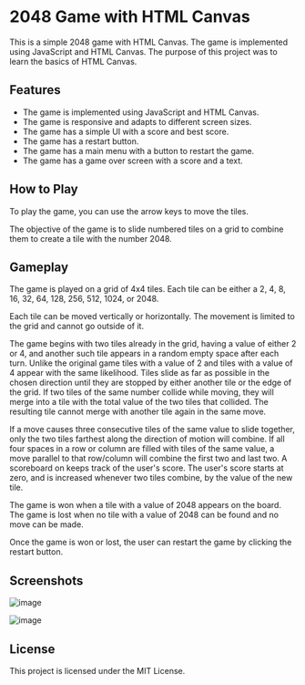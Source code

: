 # 2048 Game with HTML Canvas

This is a simple 2048 game with HTML Canvas. The game is implemented using JavaScript and HTML Canvas. The purpose of this project was to learn the basics of HTML Canvas.

## Features

- The game is implemented using JavaScript and HTML Canvas.
- The game is responsive and adapts to different screen sizes.
- The game has a simple UI with a score and best score.
- The game has a restart button.
- The game has a main menu with a button to restart the game.
- The game has a game over screen with a score and a text.

## How to Play

To play the game, you can use the arrow keys to move the tiles.

The objective of the game is to slide numbered tiles on a grid to combine them to create a tile with the number 2048.

## Gameplay

The game is played on a grid of 4x4 tiles. Each tile can be either a 2, 4, 8, 16, 32, 64, 128, 256, 512, 1024, or 2048.

Each tile can be moved vertically or horizontally. The movement is limited to the grid and cannot go outside of it.

The game begins with two tiles already in the grid, having a value of either 2 or 4, and another such tile appears in a random empty space after each turn. Unlike the original game tiles with a value of 2 and tiles with a value of 4 appear with the same likelihood. Tiles slide as far as possible in the chosen direction until they are stopped by either another tile or the edge of the grid. If two tiles of the same number collide while moving, they will merge into a tile with the total value of the two tiles that collided. The resulting tile cannot merge with another tile again in the same move.

If a move causes three consecutive tiles of the same value to slide together, only the two tiles farthest along the direction of motion will combine. If all four spaces in a row or column are filled with tiles of the same value, a move parallel to that row/column will combine the first two and last two. A scoreboard on keeps track of the user's score. The user's score starts at zero, and is increased whenever two tiles combine, by the value of the new tile.

The game is won when a tile with a value of 2048 appears on the board. The game is lost when no tile with a value of 2048 can be found and no move can be made.

Once the game is won or lost, the user can restart the game by clicking the restart button.

## Screenshots

![image](https://github.com/user-attachments/assets/f726ea99-c0fe-4467-a824-942217e8db38)

![image](https://github.com/user-attachments/assets/aa4c8329-d761-4a31-9250-f3830d413ebe)

## License

This project is licensed under the MIT License.
